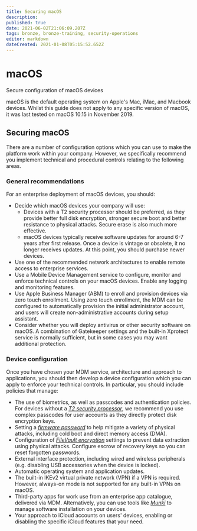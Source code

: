 ```yaml
---
title: Securing macOS
description: 
published: true
date: 2021-06-02T21:06:09.207Z
tags: bronze, bronze-training, security-operations
editor: markdown
dateCreated: 2021-01-08T05:15:52.652Z
---
```


# macOS

Secure configuration of macOS devices

macOS is the default operating system on Apple's Mac, iMac, and Macbook devices. Whilst this guide does not apply to any specific version of macOS, it was last tested on macOS 10.15 in November 2019.

## Securing macOS

There are a number of configuration options which you can use to make the platform work within your company. However, we specifically recommend you implement technical and procedural controls relating to the following areas.

### General recommendations

For an enterprise deployment of macOS devices, you should:

-   Decide which macOS devices your company will use:
    -   Devices with a T2 security processor should be preferred, as they provide better full disk encryption, stronger secure boot and better resistance to physical attacks. Secure erase is also much more effective.
    -   macOS devices typically receive software updates for around 6-7 years after first release. Once a device is vintage or obsolete, it no longer receives updates. At this point, you should purchase newer devices.
-   Use one of the recommended network architectures to enable remote access to enterprise services.
-   Use a Mobile Device Management service to configure, monitor and enforce technical controls on your macOS devices. Enable any logging and monitoring features.
-   Use Apple Business Manager (ABM) to enroll and provision devices via zero touch enrollment. Using zero touch enrollment, the MDM can be configured to automatically provision the initial administrator account, and users will create non-administrative accounts during setup assistant.
-   Consider whether you will deploy antivirus or other security software on macOS. A combination of Gatekeeper settings and the built-in Xprotect service is normally sufficient, but in some cases you may want additional protection.

### Device configuration

Once you have chosen your MDM service, architecture and approach to applications, you should then develop a device configuration which you can apply to enforce your technical controls. In particular, you should include policies that manage:

-   The use of biometrics, as well as passcodes and authentication policies. For devices without a [_T2 security processor_](https://support.apple.com/en-gb/HT208862), we recommend you use complex passcodes for user accounts as they directly protect disk encryption keys.
-   Setting a [_firmware password_](https://support.apple.com/en-us/HT204455) to help mitigate a variety of physical attacks, including cold boot and direct memory access (DMA).
-   Configuration of [_FileVault encryption_](https://support.apple.com/en-gb/HT204837) settings to prevent data extraction using physical attacks. Configure escrow of recovery keys so you can reset forgotten passwords.
-   External interface protection, including wired and wireless peripherals (e.g. disabling USB accessories when the device is locked).
-   Automatic operating system and application updates.
-   The built-in IKEv2 virtual private network (VPN) if a VPN is required. However, always-on mode is not supported for any built-in VPNs on macOS.
-   Third-party apps for work use from an enterprise app catalogue, delivered via MDM. Alternatively, you can use tools like [_Munki_](https://github.com/munki/munki) to manage software installation on your devices.
-   Your approach to iCloud accounts on users' devices, enabling or disabling the specific iCloud features that your need.